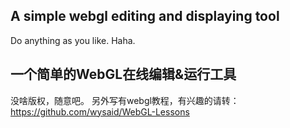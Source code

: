 ## A simple webgl editing and displaying tool ##
Do anything as you like. Haha.

## 一个简单的WebGL在线编辑&运行工具 ##
没啥版权，随意吧。
另外写有webgl教程，有兴趣的请转：https://github.com/wysaid/WebGL-Lessons